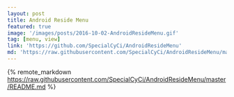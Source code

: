 ```yaml
---
layout: post
title: Android Reside Menu
featured: true
image: '/images/posts/2016-10-02-AndroidResideMenu.gif'
tag: [menu, view]
link: 'https://github.com/SpecialCyCi/AndroidResideMenu'
md: 'https://raw.githubusercontent.com/SpecialCyCi/AndroidResideMenu/master/README.md'
---
```


{% remote_markdown https://raw.githubusercontent.com/SpecialCyCi/AndroidResideMenu/master/README.md %}